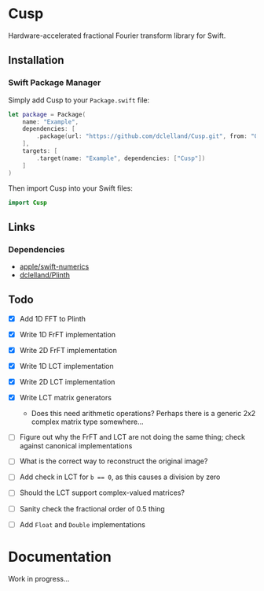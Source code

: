 # Cusp

Hardware-accelerated fractional Fourier transform library for Swift.

## Installation

### Swift Package Manager

Simply add Cusp to your `Package.swift` file: 

```swift
let package = Package(
    name: "Example",
    dependencies: [
        .package(url: "https://github.com/dclelland/Cusp.git", from: "0.1.0"),
    ],
    targets: [
        .target(name: "Example", dependencies: ["Cusp"])
    ]
)
```

Then import Cusp into your Swift files:

```swift
import Cusp
```

## Links

### Dependencies

- [apple/swift-numerics](https://github.com/apple/swift-numerics)
- [dclelland/Plinth](https://github.com/dclelland/Plinth)

## Todo

- [x] Add 1D FFT to Plinth
- [x] Write 1D FrFT implementation
- [x] Write 2D FrFT implementation
- [x] Write 1D LCT implementation
- [x] Write 2D LCT implementation
- [x] Write LCT matrix generators
    - Does this need arithmetic operations? Perhaps there is a generic 2x2 complex matrix type somewhere...
    
- [ ] Figure out why the FrFT and LCT are not doing the same thing; check against canonical implementations
- [ ] What is the correct way to reconstruct the original image?
- [ ] Add check in LCT for `b == 0`, as this causes a division by zero
- [ ] Should the LCT support complex-valued matrices?
- [ ] Sanity check the fractional order of 0.5 thing

- [ ] Add `Float` and `Double` implementations

# Documentation

Work in progress...
